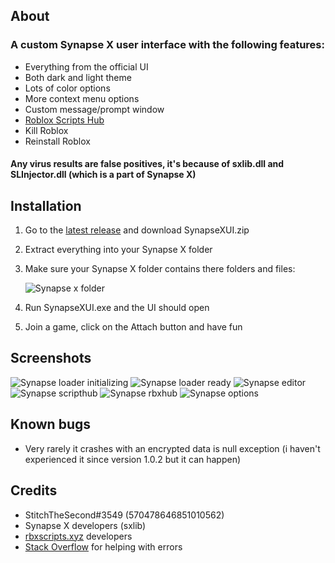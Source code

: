 ## About
### A custom Synapse X user interface with the following features:
- Everything from the official UI
- Both dark and light theme
- Lots of color options
- More context menu options
- Custom message/prompt window
- [Roblox Scripts Hub](https://rbxscripts.xyz/)
- Kill Roblox
- Reinstall Roblox

#### Any virus results are false positives, it's because of sxlib.dll and SLInjector.dll (which is a part of Synapse X)

## Installation
1. Go to the [latest release](https://github.com/casperb123/SynapseXUI/releases/latest) and download SynapseXUI.zip
2. Extract everything into your Synapse X folder
3. Make sure your Synapse X folder contains there folders and files:

    ![Synapse x folder](https://user-images.githubusercontent.com/42714453/140601088-875d6cbd-ad6d-41fb-bcfe-06ae5a4232b5.png)
    
4. Run SynapseXUI.exe and the UI should open
5. Join a game, click on the Attach button and have fun

## Screenshots
![Synapse loader initializing](https://user-images.githubusercontent.com/42714453/138700720-5b2bec2b-b3fb-498d-bf32-d8b20c60e94e.png)
![Synapse loader ready](https://user-images.githubusercontent.com/42714453/138700742-446dc4c2-72fd-4c16-8538-23b30dfcb1b3.png)
![Synapse editor](https://user-images.githubusercontent.com/42714453/138700790-053fa87f-eff4-4bc3-b9ed-2375ca751f1a.png)
![Synapse scripthub](https://user-images.githubusercontent.com/42714453/138700828-e4a6daed-a4ff-4b3f-9d90-670b4c86c356.png)
![Synapse rbxhub](https://user-images.githubusercontent.com/42714453/138700857-cb1b646c-3c5b-4279-859a-b1fb7712a926.png)
![Synapse options](https://user-images.githubusercontent.com/42714453/138700881-f83e3994-989a-4a07-8650-c5c8299e85f3.png)

## Known bugs
- Very rarely it crashes with an encrypted data is null exception (i haven't experienced it since version 1.0.2 but it can happen)

## Credits
- StitchTheSecond#3549 (570478646851010562)
- Synapse X developers (sxlib)
- [rbxscripts.xyz](https://rbxscripts.xyz/) developers
- [Stack Overflow](https://stackoverflow.com) for helping with errors
